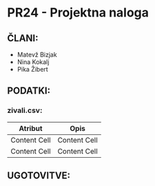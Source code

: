 # PR24 - Projektna naloga
## ČLANI:
- Matevž Bizjak
-  Nina Kokalj
- Pika Žibert

## PODATKI:
### zivali.csv:
| Atribut  | Opis |
| ------------- | ------------- |
| Content Cell  | Content Cell  |
| Content Cell  | Content Cell  |

## UGOTOVITVE:
